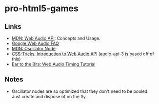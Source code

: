 # pro-html5-games

## Links
- [MDN: Web Audio API](https://developer.mozilla.org/en-US/docs/Web/API/Web_Audio_API): Concepts and Usage.
- [Google Web Audio FAQ](https://developers.google.com/web/updates/2012/01/Web-Audio-FAQ)
- [MDN: Oscillator Node](https://developer.mozilla.org/en-US/docs/Web/API/OscillatorNode/type)
- [CSS-Tricks: Introduction to Web Audio API](https://css-tricks.com/introduction-web-audio-api/) (audio-api-3 is based off of this)
- [Ear to the Bits: Web Audio Timing Tutorial](http://catarak.github.io/blog/2014/12/02/web-audio-timing-tutorial/)

## Notes
- Oscillator nodes are so optimized that they don't need to be pooled. Just create and dispose of on the fly.




